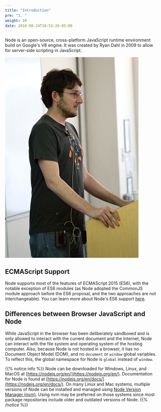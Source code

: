 ```yaml
---
title: "Introduction"
pre: "1. "
weight: 10
date: 2018-08-24T10:53:26-05:00
---
```

Node is an open-source, cross-platform JavaScript runtime environment build on Google's V8 engine.  It was created by Ryan Dahl in 2009 to allow for server-side scripting in JavaScript.  

![Ryan Dahl](/images/Ryan_Dahl.jpg)

## ECMAScript Support

Node supports most of the features of ECMAScript 2015 (ES6), with the notable exception of ES6 modules (as Node adopted the CommonJS module approach before the ES6 proposal, and the two approaches are not interchangeable).  You can learn more about Node's ES6 support [here](https://nodejs.org/en/docs/es6/).


## Differences between Browser JavaScript and Node
While JavaScript in the browser has been deliberately sandboxed and is only allowed to interact with the current document and the Internet, Node can interact with the file system and operating system of the hosting computer.  Also, because Node is not hosted in a browser, it has no Document Object Model (DOM), and no `document` or `window` global variables.  To reflect this, the global namespace for Node is `global` instead of `window`.

{{% notice info %}}
Node can be downloaded for Windows, Linux, and MacOS at [https://nodejs.org/en/](https://nodejs.org/en/). Documentation for Node is found at [https://nodejs.org/en/docs/](https://nodejs.org/en/docs/). On many Linux and Mac systems, multiple versions of Node can be installed and managed using [Node Version Manager (nvm)](https://github.com/nvm-sh/nvm). Using nvm may be preferred on those systems since most package repositories include older and outdated versions of Node. 
{{% /notice %}}